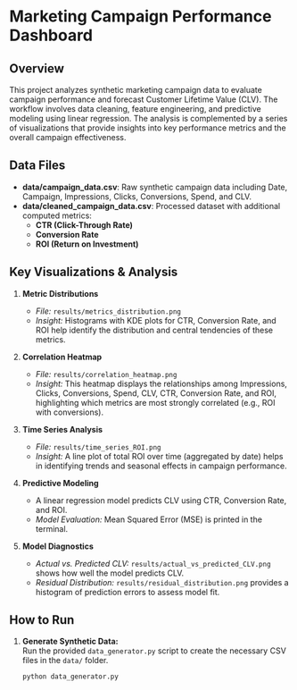 # Marketing Campaign Performance Dashboard

## Overview
This project analyzes synthetic marketing campaign data to evaluate campaign performance and forecast Customer Lifetime Value (CLV). The workflow involves data cleaning, feature engineering, and predictive modeling using linear regression. The analysis is complemented by a series of visualizations that provide insights into key performance metrics and the overall campaign effectiveness.

## Data Files
- **data/campaign_data.csv**: Raw synthetic campaign data including Date, Campaign, Impressions, Clicks, Conversions, Spend, and CLV.
- **data/cleaned_campaign_data.csv**: Processed dataset with additional computed metrics:
  - **CTR (Click-Through Rate)**
  - **Conversion Rate**
  - **ROI (Return on Investment)**

## Key Visualizations & Analysis
1. **Metric Distributions**  
   - *File:* `results/metrics_distribution.png`  
   - *Insight:* Histograms with KDE plots for CTR, Conversion Rate, and ROI help identify the distribution and central tendencies of these metrics.
   
2. **Correlation Heatmap**  
   - *File:* `results/correlation_heatmap.png`  
   - *Insight:* This heatmap displays the relationships among Impressions, Clicks, Conversions, Spend, CLV, CTR, Conversion Rate, and ROI, highlighting which metrics are most strongly correlated (e.g., ROI with conversions).

3. **Time Series Analysis**  
   - *File:* `results/time_series_ROI.png`  
   - *Insight:* A line plot of total ROI over time (aggregated by date) helps in identifying trends and seasonal effects in campaign performance.

4. **Predictive Modeling**  
   - A linear regression model predicts CLV using CTR, Conversion Rate, and ROI.  
   - *Model Evaluation:* Mean Squared Error (MSE) is printed in the terminal.
   
5. **Model Diagnostics**  
   - *Actual vs. Predicted CLV:* `results/actual_vs_predicted_CLV.png` shows how well the model predicts CLV.
   - *Residual Distribution:* `results/residual_distribution.png` provides a histogram of prediction errors to assess model fit.

## How to Run
1. **Generate Synthetic Data:**  
   Run the provided `data_generator.py` script to create the necessary CSV files in the `data/` folder.
   ```bash
   python data_generator.py
